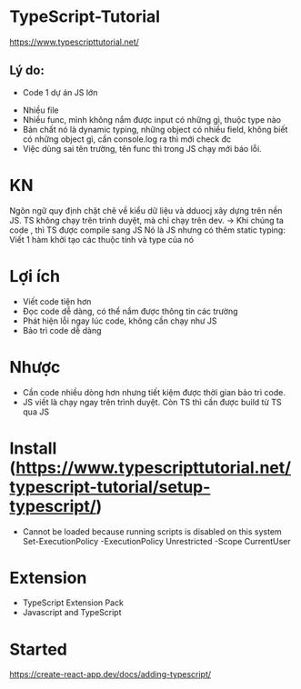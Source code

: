 # TypeScript-Tutorial
https://www.typescripttutorial.net/
## Lý do: 
- Code 1 dự án JS lớn
+ Nhiều file
+ Nhiều func, mình không nắm được input có những gì, thuộc type nào
+ Bản chất nó là dynamic typing, những object có nhiều field, không biết có những object gì, cần console.log ra thì mới check đc
+ Việc dùng sai tên trường, tên func thì trong JS chạy mới báo lỗi.

# KN 
Ngôn ngữ quy định chặt chẽ về kiểu dữ liệu và dduocj xây dựng trên nền JS.
TS không chạy trên trình duyệt, mà chỉ chạy trên dev. -> Khi chúng ta code , thì TS được compile sang JS
Nó là JS nhưng có thêm static typing: Viết 1 hàm khởi tạo các thuộc tính và type của nó 

# Lợi ích
- Viết code tiện hơn
- Đọc code dễ dàng, có thể nắm được thông tin các trường
- Phát hiện lỗi ngay lúc code, không cần chạy như JS
- Bảo trì code dễ dàng

# Nhược
- Cần code nhiều dòng hơn nhưng tiết kiệm được thời gian bảo trì code.
- JS viết là chạy ngay trên trình duyệt. Còn TS thì cần được build từ TS qua JS

# Install (https://www.typescripttutorial.net/typescript-tutorial/setup-typescript/)
- Cannot be loaded because running scripts is disabled on this system
Set-ExecutionPolicy -ExecutionPolicy Unrestricted -Scope CurrentUser

# Extension
- TypeScript Extension Pack
- Javascript and TypeScript

# Started
https://create-react-app.dev/docs/adding-typescript/